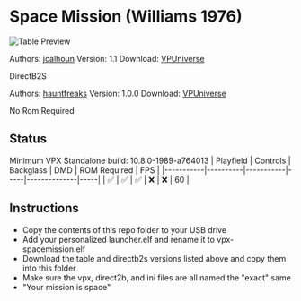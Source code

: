 # Space Mission (Williams 1976)

![Table Preview](https://vpuniverse.com/screenshots/monthly_2024_02/SpaceMissionScreenshotVertical.png.c8f16ee5f04e2d38b3f31052b0305a1a.png)

Authors: [jcalhoun](https://vpuniverse.com/profile/66921-jcalhoun/)
Version: 1.1
Download: [VPUniverse](https://vpuniverse.com/files/file/18515-space-mission-williams-1976-11/)

DirectB2S

Authors: [hauntfreaks](https://vpuniverse.com/profile/5216-hauntfreaks/)
Version: 1.0.0
Download: [VPUniverse](https://vpuniverse.com/files/file/18528-space-mission-williams-1976-b2s/)

No Rom Required

## Status 

Minimum VPX Standalone build: 10.8.0-1989-a764013
| Playfield | Controls | Backglass | DMD | ROM Required | FPS | 
|-----------|----------|-----------|-----|--------------|-----|
| :white_check_mark: | :white_check_mark: | :white_check_mark: | :x: | :x: | 60 |

## Instructions

- Copy the contents of this repo folder to your USB drive
- Add your personalized launcher.elf and rename it to vpx-spacemission.elf
- Download the table and directb2s versions listed above and copy them into this folder
- Make sure the vpx, direct2b, and ini files are all named the "exact" same
- "Your mission is space"

